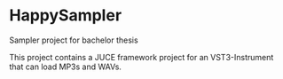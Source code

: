 # HappySampler
Sampler project for bachelor thesis

This project contains a JUCE framework project for an VST3-Instrument that can load MP3s and WAVs.


